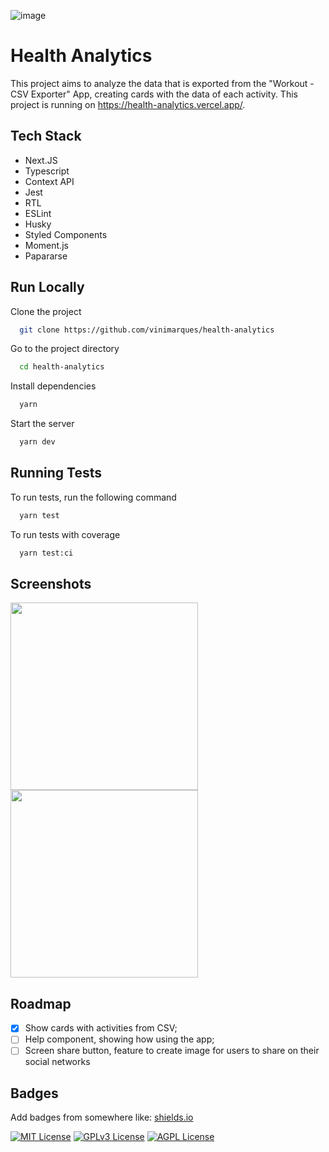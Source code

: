 ![image](https://user-images.githubusercontent.com/2599789/184702500-816fb9cb-5999-47dc-bc60-7178df3f8878.png)
# Health Analytics

This project aims to analyze the data that is exported from the "Workout - CSV Exporter" App, creating cards with the data of each activity.
This project is running on https://health-analytics.vercel.app/.

## Tech Stack

- Next.JS
- Typescript
- Context API
- Jest
- RTL
- ESLint
- Husky
- Styled Components
- Moment.js
- Papararse


## Run Locally

Clone the project

```bash
  git clone https://github.com/vinimarques/health-analytics
```

Go to the project directory

```bash
  cd health-analytics
```

Install dependencies

```bash
  yarn
```

Start the server

```bash
  yarn dev
```
## Running Tests

To run tests, run the following command

```bash
  yarn test
```

To run tests with coverage

```bash
  yarn test:ci
```


## Screenshots

<div>
  <img src="https://user-images.githubusercontent.com/2599789/184702797-7d40cfb9-a13d-4024-9837-0634d7efa877.png" width="300" />
  <img src="https://user-images.githubusercontent.com/2599789/184702801-9874c8de-5266-431a-8557-0b775bc36977.png" width="300" />
</div>

## Roadmap
- [X] Show cards with activities from CSV;
- [ ] Help component, showing how using the app; 
- [ ] Screen share button, feature to create image for users to share on their social networks

## Badges

Add badges from somewhere like: [shields.io](https://shields.io/)

[![MIT License](https://img.shields.io/badge/License-MIT-green.svg)](https://choosealicense.com/licenses/mit/)
[![GPLv3 License](https://img.shields.io/badge/License-GPL%20v3-yellow.svg)](https://opensource.org/licenses/)
[![AGPL License](https://img.shields.io/badge/license-AGPL-blue.svg)](http://www.gnu.org/licenses/agpl-3.0)

